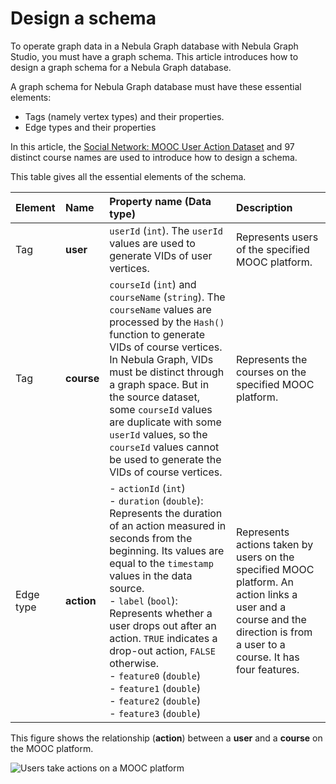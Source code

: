 # Design a schema

To operate graph data in a Nebula Graph database with Nebula Graph Studio, you must have a graph schema. This article introduces how to design a graph schema for a Nebula Graph database.

A graph schema for Nebula Graph database must have these essential elements:

- Tags (namely vertex types) and their properties.
- Edge types and their properties

In this article, the [Social Network: MOOC User Action Dataset](https://snap.stanford.edu/data/act-mooc.html "Click to go to Stanford Network Analysis Platform (SNAP) website") and 97 distinct course names are used to introduce how to design a schema.

This table gives all the essential elements of the schema.

| Element  | Name  | Property name (Data type)  |  Description  |
| :---  | :---  | :---  | :---  |
| Tag  | **user**  | `userId` (`int`). The `userId` values are used to generate VIDs of user vertices. | Represents users of the specified MOOC platform.   |
| Tag  | **course** | `courseId` (`int`) and `courseName` (`string`). The `courseName` values are processed by the `Hash()` function to generate VIDs of course vertices. In Nebula Graph, VIDs must be distinct through a graph space. But in the source dataset, some `courseId` values are duplicate with some `userId` values, so the `courseId` values cannot be used to generate the VIDs of course vertices. | Represents the courses on the specified MOOC platform. |
| Edge type | **action**  | - `actionId` (`int`) <br /> - `duration` (`double`): Represents the duration of an action measured in seconds from the beginning. Its values are equal to the `timestamp` values in the data source.  <br /> - `label` (`bool`): Represents whether a user drops out after an action. `TRUE` indicates a drop-out action, `FALSE` otherwise. <br /> - `feature0` (`double`) <br /> - `feature1` (`double`) <br /> - `feature2` (`double`) <br /> - `feature3` (`double`) |  Represents actions taken by users on the specified MOOC platform. An action links a user and a course and the direction is from a user to a course. It has four features.   |

This figure shows the relationship (**action**) between a **user** and a **course** on the MOOC platform.

![Users take actions on a MOOC platform](https://docs-cdn.nebula-graph.com.cn/nebula-studio-docs/st-ug-006.png "Relationship between users and courses in the example dataset")
